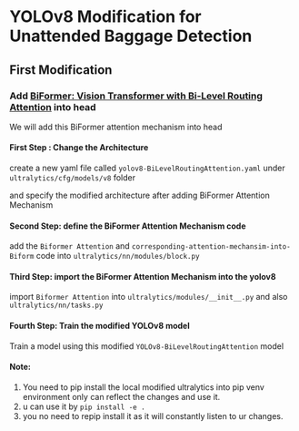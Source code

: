 # YOLOv8 Modification for Unattended Baggage Detection

## First Modification

### Add [BiFormer: Vision Transformer with Bi-Level Routing Attention](https://github.com/rayleizhu/BiFormer) into head

We will add this BiFormer attention mechanism into head

#### First Step : Change the Architecture

create a new yaml file called `yolov8-BiLevelRoutingAttention.yaml` under `ultralytics/cfg/models/v8` folder

and specify the modified architecture after adding BiFormer Attention Mechanism

#### Second Step: define the BiFormer Attention Mechanism code

add the `Biformer Attention` and `corresponding-attention-mechansim-into-Biform` code into `ultralytics/nn/modules/block.py`

#### Third Step: import the BiFormer Attention Mechanism into the yolov8 

import `Biformer Attention` into `ultralytics/modules/__init__.py` and also `ultralytics/nn/tasks.py` 


#### Fourth Step: Train the modified YOLOv8 model

Train a model using this modified `YOLOv8-BiLevelRoutingAttention` model

#### Note:

1) You need to pip install the local modified ultralytics into pip venv environment only can reflect the changes and use it. 
2) u can use it by `pip install -e .`
3) you no need to repip install it as it will constantly listen to ur changes.